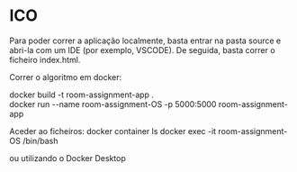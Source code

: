# ICO

Para poder correr a aplicação localmente, basta entrar na pasta source e abri-la com um IDE (por exemplo, VSCODE).
De seguida, basta correr o ficheiro index.html.


Correr o algoritmo em docker:

docker build -t room-assignment-app .       
docker run --name room-assignment-OS -p 5000:5000 room-assignment-app

Aceder ao ficheiros:
docker container ls
docker exec -it room-assignment-OS /bin/bash

ou utilizando o Docker Desktop
